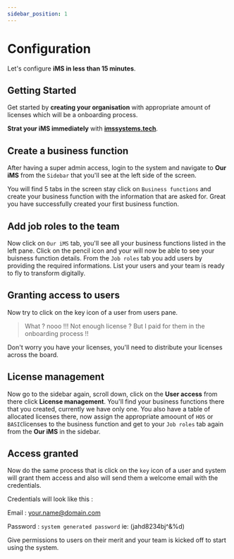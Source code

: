 ```yaml
---
sidebar_position: 1
---
```


# Configuration

Let's configure **iMS in less than 15 minutes**.

## Getting Started

Get started by **creating your organisation** with appropriate amount of licenses which will  be a onboarding process.

**Strat your iMS immediately** with **[imssystems.tech](https://imssystems.tech)**.

## Create a business function

After having a super admin access, login to the system and navigate to **Our iMS** from the `Sidebar` that you'll see at the left side of the screen.

You will find 5 tabs in the screen stay click on `Business functions` and create your business function with the information that are asked for. Great you have successfully created your first business function. 

## Add job roles to the team

Now click on `Our iMS` tab, you'll see all your business functions listed in the left pane. Click on the pencil icon and your will now be able to see your buisness function details. From the `Job roles` tab you add users by providing the required informations. List your users and your team is ready to fly to transform digitally. 

## Granting access to users

Now try to click on the key icon of a user from users pane. 

> What ? nooo !!! Not enough license ? But I paid for them in the onboarding process !!

Don't worry you have your licenses, you'll need to distribute your licenses across the board.

## License management 

Now go to the sidebar again, scroll down, click on the **User access** from there click **License management**. You'll find your business functions there that you created, currently we have only one. You also have a table of allocated licenses there, now assign the appropriate amoount of `HOS` or `BASIC`licenses to the business function and get to your `Job roles` tab again from the **Our iMS** in the sidebar.

## Access granted

Now do the same process that is click on the `key` icon of a user and system will grant them access and also will send them a welcome email with the credentials.

Credentials will look like this :

Email : your.name@domain.com

Password : `system generated password` ie: (jahd8234bj^&%d)

Give permissions to users on their merit and your team is kicked off to start using the system.